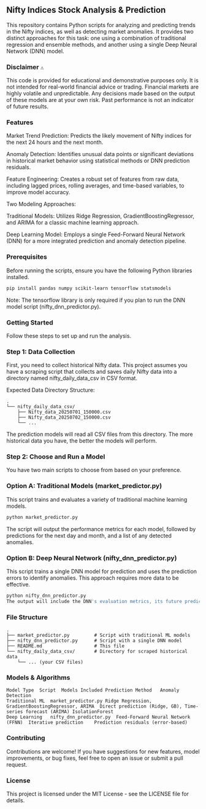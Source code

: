 ## Nifty Indices Stock Analysis & Prediction
This repository contains Python scripts for analyzing and predicting trends in the Nifty indices, as well as detecting market anomalies. It provides two distinct approaches for this task: one using a combination of traditional regression and ensemble methods, and another using a single Deep Neural Network (DNN) model.


### Disclaimer `⚠️`
This code is provided for educational and demonstrative purposes only. It is not intended for real-world financial advice or trading. Financial markets are highly volatile and unpredictable. Any decisions made based on the output of these models are at your own risk. Past performance is not an indicator of future results.

### Features
Market Trend Prediction: Predicts the likely movement of Nifty indices for the next 24 hours and the next month.

Anomaly Detection: Identifies unusual data points or significant deviations in historical market behavior using statistical methods or DNN prediction residuals.

Feature Engineering: Creates a robust set of features from raw data, including lagged prices, rolling averages, and time-based variables, to improve model accuracy.

Two Modeling Approaches:

Traditional Models: Utilizes Ridge Regression, GradientBoostingRegressor, and ARIMA for a classic machine learning approach.

Deep Learning Model: Employs a single Feed-Forward Neural Network (DNN) for a more integrated prediction and anomaly detection pipeline.

### Prerequisites
Before running the scripts, ensure you have the following Python libraries installed.

```Bash
pip install pandas numpy scikit-learn tensorflow statsmodels
```
Note: The tensorflow library is only required if you plan to run the DNN model script (nifty_dnn_predictor.py).

### Getting Started
Follow these steps to set up and run the analysis.

### Step 1: Data Collection

First, you need to collect historical Nifty data. This project assumes you have a scraping script that collects and saves daily Nifty data into a directory named nifty_daily_data_csv in CSV format.

Expected Data Directory Structure:
```
.
└── nifty_daily_data_csv/
    ├── Nifty_data_20250701_150000.csv
    ├── Nifty_data_20250702_150000.csv
    └── ...
```
The prediction models will read all CSV files from this directory. The more historical data you have, the better the models will perform.

### Step 2: Choose and Run a Model

You have two main scripts to choose from based on your preference.

### Option A: Traditional Models (market_predictor.py)

This script trains and evaluates a variety of traditional machine learning models.

```Bash
python market_predictor.py
```
The script will output the performance metrics for each model, followed by predictions for the next day and month, and a list of any detected anomalies.

### Option B: Deep Neural Network (nifty_dnn_predictor.py)

This script trains a single DNN model for prediction and uses the prediction errors to identify anomalies. This approach requires more data to be effective.

```Bash
python nifty_dnn_predictor.py
The output will include the DNN's evaluation metrics, its future predictions, and a list of anomalies detected based on large prediction errors.
```
### File Structure
```
.
├── market_predictor.py         # Script with traditional ML models
├── nifty_dnn_predictor.py      # Script with a single DNN model
├── README.md                   # This file
└── nifty_daily_data_csv/       # Directory for scraped historical data
    └── ... (your CSV files)
```
### Models & Algorithms
```
Model Type	Script	Models Included	Prediction Method	Anomaly Detection
Traditional ML	market_predictor.py	Ridge Regression, GradientBoostingRegressor, ARIMA	Direct prediction (Ridge, GB), Time-series forecast (ARIMA)	IsolationForest
Deep Learning	nifty_dnn_predictor.py	Feed-Forward Neural Network (FFNN)	Iterative prediction	Prediction residuals (error-based)
```
### Contributing
Contributions are welcome! If you have suggestions for new features, model improvements, or bug fixes, feel free to open an issue or submit a pull request.

### License
This project is licensed under the MIT License - see the LICENSE file for details.
